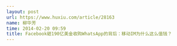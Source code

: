 ```yaml
---
layout: post
url: https://www.huxiu.com/article/28163
name: 柳华芳
time: 2014-02-20 09:59
title: Facebook砸190亿美金收购WhatsApp的背后：移动IM为什么这么值钱？
---
```

